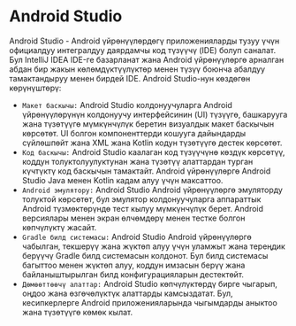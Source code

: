 # Android Studio
Android Studio - Android үйрөнүүлөрдөгү приложенияларды тузуу үчүн официалдуу интегралдуу даярдамчы код түзүүчү (IDE) болуп саналат. Бул IntelliJ IDEA IDE-ге базарланат жана Android үйрөнүүлөргө арналган абдан бир жакын көлөмдүктүүлүктөр менен түзүү боюнча абалдуу тамактандыруу менен бирдей IDE. Android Studio-нун көздөгөн көрүнүштөрү:
* `Макет баскычы:` Android Studio колдонуучуларга Android үйрөнүүлөрүнүн колдонуучу интерфейсинин (UI) түзүүгө, башкарууга жана түзөтүүгө мүмкүнчүлүк беретин визуалдык макет баскычын көрсөтөт. UI болгон компоненттерди кошууга дайындарды сүйлөшпөйт жана XML жана Kotlin кодун түзөтүүгө дестек көрсөтөт.
* `Код баскычы:` Android Studio каалаган код түзүүчүнө көздүк көрсөтүү, коддун толуктолуулуктунан жана түзөтүү алаттардан турган күчтүктү код баскычын тамактайт. Android үйрөнүүлөргө Android Studio Java менен Kotlin кадам алуу үчүн максаттоо.
* `Android эмулятору:` Android Studio Android үйрөнүүлөргө эмуляторду толуктой көрсөтөт, бул эмулятор колдонуучуларга аппараттык Android түзмөктөрүндө тест кылуу мүмкүнчүлүк берет. Android версиялары менен экран өлчөмдөрү менен тестке болгон көпчүлүктү жасайт.
* `Gradle билд системасы:` Android Studio Android үйрөнүүлөргө чабылган, текшерүү жана жүктөп алуу үчүн уламжыт жана тереңдик берүүчү Gradle билд системасын колдонот. Бул билд системасы багыттоо менен жүктөп алуу, коддун имзасын берүү жана байланыштырылган билд конфигурацияларын дестектөйт.
* `Дөмөөттөөчү алаттар:` Android Studio көпчүлүктөрдү бирге чыгарып, оңдоо жана өзгөчөлүктүк алаттарды камсыздатат. Бул, кесипкерлерге Android приложенияларында чыгымдарды аныктоо жана түзөтүүгө көмөк кылат.




